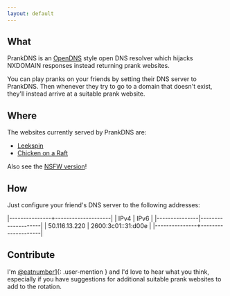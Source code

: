 ```yaml
---
layout: default
---
```

## What

PrankDNS is an [OpenDNS] style open DNS resolver which hijacks NXDOMAIN
responses instead returning prank websites.

You can play pranks on your friends by setting their DNS server to
PrankDNS. Then whenever they try to go to a domain that doesn't exist,
they'll instead arrive at a suitable prank website.

## Where

The websites currently served by PrankDNS are:

 * [Leekspin]
 * [Chicken on a Raft][ChickenOnARaft]

Also see the [NSFW version][spin.wang]!

## How

Just configure your friend's DNS server to the following addresses:

|---------------+--------------------|
|      IPv4     |        IPv6        |
|---------------|--------------------|
| 50.116.13.220 | 2600:3c01::31:d00e |
|---------------+--------------------|

## Contribute

I'm [@eatnumber1]{: .user-mention } and I'd love to hear what you think,
especially if you have suggestions for additional suitable prank websites to
add to the rotation.

[OpenDNS]: http://opendns.com
[Leekspin]: http://leekspin.com
[ChickenOnARaft]: http://chickenonaraft.com
[spin.wang]: http://spin.wang
[@eatnumber1]: mailto:russ@eatnumber1.com
